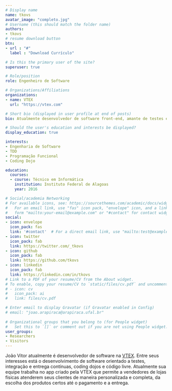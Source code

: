 ```yaml
---
# Display name
name: tkovs
avatar_image: "completo.jpg"
# Username (this should match the folder name)
authors:
- tkovs
# resume download button
btn:
- url : "#"
  label : "Download Currículo"

# Is this the primary user of the site?
superuser: true

# Role/position
role: Engenheiro de Software

# Organizations/Affiliations
organizations:
- name: VTEX
  url: "https://vtex.com"

# Short bio (displayed in user profile at end of posts)
bio: Atualmente desenvolvedor de software front-end, amante de testes e de coding dojos.

# Should the user's education and interests be displayed?
display_education: true

interests:
- Engenharia de Software
- TDD
- Programação Funcional
- Coding Dojo

education:
  courses:
  - course: Técnico em Informática
    institution: Instituto Federal de Alagoas
    year: 2016

# Social/academia Networking
# For available icons, see: https://sourcethemes.com/academic/docs/widgets/#icons
#   For an email link, use "fas" icon pack, "envelope" icon, and a link in the
#   form "mailto:your-email@example.com" or "#contact" for contact widget.
social:
- icon: envelope
  icon_pack: fas
  link: '#contact'  # For a direct email link, use "mailto:test@example.org".
- icon: twitter
  icon_pack: fab
  link: https://twitter.com/_tkovs
- icon: github
  icon_pack: fab
  link: https://github.com/tkovs
- icon: linkedin
  icon_pack: fab
  link: https://linkedin.com/in/tkovs
# Link to a PDF of your resume/CV from the About widget.
# To enable, copy your resume/CV to `static/files/cv.pdf` and uncomment the lines below.  
# - icon: cv
#   icon_pack: ai
#   link: files/cv.pdf

# Enter email to display Gravatar (if Gravatar enabled in Config)
# email: "joao.arapiraca@arapiraca.ufal.br"
  
# Organizational groups that you belong to (for People widget)
#   Set this to `[]` or comment out if you are not using People widget.  
user_groups:
- Researchers
- Visitors
---
```


João Vitor atualmente é desenvolvedor de software na [VTEX](https://vtex.com). Entre seus interesses está o desenvolvimento de software orientado a testes, integração e entrega contínuas, coding dojos e código livre. Atualmente sua equipe trabalha no app criado pela VTEX que permite a vendedores de lojas físicas atenderem seus clientes de maneira personalizada e completa, da escolha dos produtos certos até o pagamento e a entrega. 
